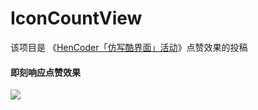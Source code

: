 # IconCountView
该项目是 《[HenCoder「仿写酷界面」活动](https://zhuanlan.zhihu.com/p/30075481)》点赞效果的投稿

#### 即刻响应点赞效果

![](http://wx1.sinaimg.cn/mw1024/7b3eaa29gy1fkmpwbyrgcg20a006o4gc.gif)


